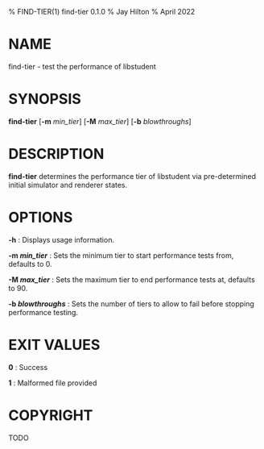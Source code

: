 % FIND-TIER(1) find-tier 0.1.0
% Jay Hilton
% April 2022

# NAME
find-tier - test the performance of libstudent

# SYNOPSIS
**find-tier** [**-m** *min_tier*] [**-M** *max_tier*] [**-b** *blowthroughs*] 

# DESCRIPTION
**find-tier** determines the performance tier of libstudent via pre-determined initial simulator
and renderer states. 

# OPTIONS
**-h**
: Displays usage information.

**-m *min_tier***
: Sets the minimum tier to start performance tests from, defaults to 0.

**-M *max_tier***
: Sets the maximum tier to end performance tests at, defaults to 90.

**-b *blowthroughs***
: Sets the number of tiers to allow to fail before stopping performance testing.

# EXIT VALUES
**0**
: Success

**1**
: Malformed file provided

# COPYRIGHT
TODO